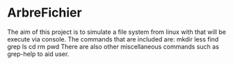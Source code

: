 # ArbreFichier

The aim of this project is to simulate a file system from linux with that will be execute via console. The commands that are included are:
mkdir 
less 
find 
grep
ls 
cd
rm
pwd 
There are also other miscellaneous commands such as grep-help to aid user.
